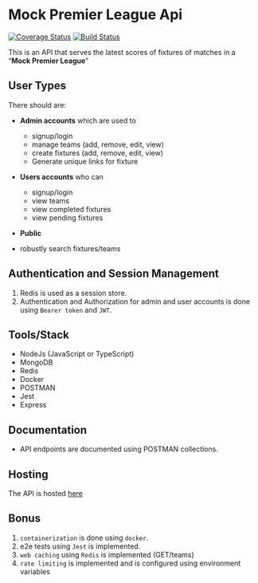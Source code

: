# Mock Premier League Api

[![Coverage Status](https://coveralls.io/repos/github/EmmanuelSage/mock-pl-api/badge.svg?branch=ch-setup-test-env)](https://coveralls.io/github/EmmanuelSage/mock-pl-api?branch=develop)
[![Build Status](https://travis-ci.org/EmmanuelSage/mock-pl-api.svg?branch=develop)](https://travis-ci.org/EmmanuelSage/mock-pl-api)


This is an API that serves the latest scores of fixtures of matches in a “**Mock Premier League**”

## User Types

There should are:

- **Admin accounts** which are used to
  - signup/login
  - manage teams (add, remove, edit, view)
  - create fixtures (add, remove, edit, view)
  - Generate unique links for fixture

- **Users accounts** who can
  - signup/login
  - view teams
  - view completed fixtures
  - view pending fixtures

- **Public**
- robustly search fixtures/teams

## Authentication and Session Management
1. Redis is used as a session store.
3. Authentication and Authorization for admin and user accounts is done using `Bearer token` and `JWT`.

## Tools/Stack

- NodeJs (JavaScript or TypeScript)
- MongoDB
- Redis
- Docker
- POSTMAN
- Jest
- Express

## Documentation

- API endpoints are documented using POSTMAN collections.

## Hosting
The API is hosted [here](https://rocky-journey-87796.herokuapp.com/)

## Bonus

1. `containerization` is done using `docker`.
3. e2e tests using `Jest` is implemented.
4. `web caching` using `Redis` is implemented (GET/teams)
5. `rate limiting` is implemented and is configured using environment variables 


